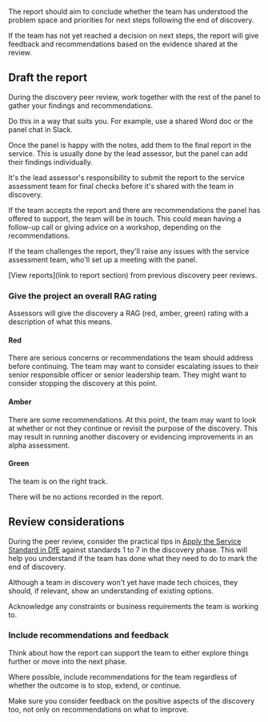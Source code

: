 The report should aim to conclude whether the team has understood the problem space and priorities for next steps following the end of discovery.

If the team has not yet reached a decision on next steps, the report will give feedback and recommendations based on the evidence shared at the review.

## Draft the report

During the discovery peer review, work together with the rest of the panel to gather your findings and recommendations.

Do this in a way that suits you. For example, use a shared Word doc or the panel chat in Slack.

Once the panel is happy with the notes, add them to the final report in the service. This is usually done by the lead assessor, but the panel can add their findings individually.

It's the lead assessor's responsibility to submit the report to the service assessment team for final checks before it's shared with the team in discovery.

If the team accepts the report and there are recommendations the panel has offered to support, the team will be in touch. This could mean having a follow-up call or giving advice on a workshop, depending on the recommendations.

If the team challenges the report, they'll raise any issues with the service assessment team, who'll set up a meeting with the panel.

[View reports](link to report section) from previous discovery peer reviews.

### Give the project an overall RAG rating

Assessors will give the discovery a RAG (red, amber, green) rating with a description of what this means.

#### Red

There are serious concerns or recommendations the team should address before continuing. The team may want to consider escalating issues to their senior responsible officer or senior leadership team. They might want to consider stopping the discovery at this point.

#### Amber

There are some recommendations. At this point, the team may want to look at whether or not they continue or revisit the purpose of the discovery. This may result in running another discovery or evidencing improvements in an alpha assessment.

#### Green

The team is on the right track.

There will be no actions recorded in the report. 

## Review considerations

During the peer review, consider the practical tips in [Apply the Service Standard in DfE](https://apply-the-service-standard.education.gov.uk/) against standards 1 to 7 in the discovery phase. This will help you understand if the team has done what they need to do to mark the end of discovery.

Although a team in discovery won't yet have made tech choices, they should, if relevant, show an understanding of existing options.

Acknowledge any constraints or business requirements the team is working to.

### Include recommendations and feedback

Think about how the report can support the team to either explore things further or move into the next phase.

Where possible, include recommendations for the team regardless of whether the outcome is to stop, extend, or continue.

Make sure you consider feedback on the positive aspects of the discovery too, not only on recommendations on what to improve.
